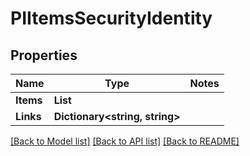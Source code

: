 # PIItemsSecurityIdentity

## Properties
Name | Type | Notes
------------ | ------------- | -------------
**Items** | **List<PISecurityIdentity>**
**Links** | **Dictionary<string, string>**

[[Back to Model list]](../../README.md#documentation-for-models) [[Back to API list]](../../README.md#documentation-for-api-endpoints) [[Back to README]](../../README.md)
